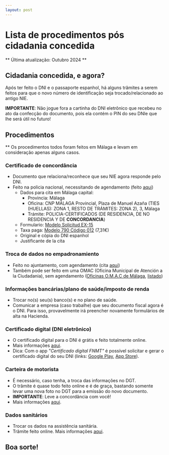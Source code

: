 ```yaml
---
layout: post
---
```

# Lista de procedimentos pós cidadania concedida

** Última atualização: Outubro 2024 **

## Cidadania concedida, e agora?

Após ter feito o DNI e o passaporte espanhol, há alguns trâmites a serem feitos para que o novo número de identificação seja trocado/relacionado ao antigo NIE.

**IMPORTANTE**: Não jogue fora a cartinha do DNI eletrônico que recebeu no ato da confecção do documento, pois ela contém o PIN do seu DNIe que lhe será útil no futuro!


## Procedimentos

** Os procedimentos todos foram feitos em Málaga e levam em consideração apenas alguns casos.

### Certificado de concordância

- Documento que relaciona/reconhece que seu NIE agora responde pelo DNI. 
- Feito na policia nacional, necessitando de agendamento (feito [aqui](https://icp.administracionelectronica.gob.es/icpco/citar?p=29&locale=es))
  - Dados para cita em Málaga capital:
    - Provincia: Málaga
    - Oficina: CNP MÁLAGA Provincial, Plaza de Manuel Azaña (TIES (HUELLAS): ZONA 1, RESTO DE TRÁMITES: ZONA 2), 3, Málaga
    - Trámite: POLICIA-CERTIFICADOS (DE RESIDENCIA, DE NO RESIDENCIA Y DE **CONCORDANCIA**)
  - Formulario: [Modelo Solicitud EX-15](https://www.inclusion.gob.es/web/migraciones/informacion-util/modelos-de-solicitud)
  - Taxa paga: [Modelo 790 Código 012](https://sede.policia.gob.es:38089/Tasa790_012/) (7,31€)
  - Original e cópia do DNI espanhol
  - Justificante de la cita

### Troca de dados no empadronamiento

- Feito no ajuntamento, com agendamento (cita [aqui](https://sede.malaga.eu/es/tramitacion/tramites-destacados/detalle-del-tramite/index.html?id=103&tipoVO=5))
- Também pode ser feito em uma OMAC (Oficina Municipal de Atención a la Ciudadania), sem agendamento ([Oficinas O.M.A.C de Málaga](https://saic.malaga.eu/oficinas-o.m.a.c./), [listado](https://www.malaga.eu/la-ciudad/instalaciones-y-espacios/index.html?idCtEsp=CT51&idDistrito=&texto=OMAC&param1=0))

### Informações bancárias/plano de saúde/imposto de renda

- Trocar no(s) seu(s) banco(s) e no plano de saúde.
- Comunicar a empresa (caso trabalhe) que seu documento fiscal agora é o DNI. Para isso, provavelmente irá preencher novamente formulários de alta na Hacienda.

### Certificado digital (DNI eletrônico)

- O certificado digital para o DNI é grátis e feito totalmente online.
- Mais informações [aqui](https://www.sede.fnmt.gob.es/en/certificados/persona-fisica/obtener-certificado-con-dnie).
- Dica: Com o app _"Certificado digital FNMT"_ é possível solicitar e gerar o certificado digital do seu DNI (links: [Google Play](https://play.google.com/store/apps/details?id=es.fnmtrcm.ceres.certificadoDigitalFNMT&hl=es_419), [App Store](https://apps.apple.com/es/app/certificado-digital-fnmt/id6449721772)).

### Carteira de motorista

- É necessário, caso tenha, a troca das informações no DGT.
- O trâmite é quase todo feito online e é de graça, bastando somente levar uma nova foto no DGT para a emissão do novo documento.
- **IMPORTANTE**: Leve a concordância com você!
- Mais informações [aqui](https://sede.dgt.gob.es/es/permisos-de-conducir/obtencion-y-gestion-de-permisos/duplicado-de-permisos-por-cambio-de-datos/).

### Dados sanitários

- Trocar os dados na assistência sanitária.
- Trâmite feito online. Mais informações [aqui](https://portal.seg-social.gob.es/wps/portal/importass/importass?1dmy&urile=wcm%3Apath%3A/wps/wcm/connect/importass/importass_contenidos/solicitudes/enviar).


## Boa sorte!
